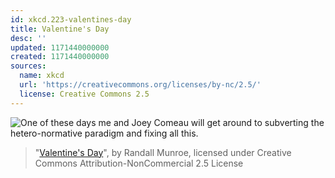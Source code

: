 ```yaml
---
id: xkcd.223-valentines-day
title: Valentine's Day
desc: ''
updated: 1171440000000
created: 1171440000000
sources:
  name: xkcd
  url: 'https://creativecommons.org/licenses/by-nc/2.5/'
  license: Creative Commons 2.5
---
```

![One of these days me and Joey Comeau will get around to subverting the hetero-normative paradigm and fixing all this.](https://imgs.xkcd.com/comics/valentines_day.jpg)
> "[Valentine's Day](https://xkcd.com/223/)", by Randall Munroe, licensed under Creative Commons Attribution-NonCommercial 2.5 License
